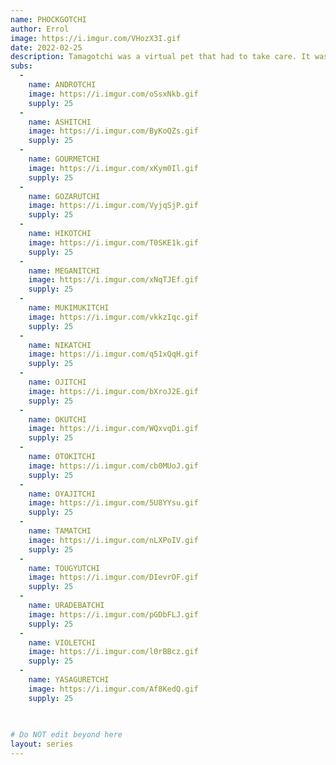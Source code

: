 ```yaml
---
name: PHOCKGOTCHI
author: Errol
image: https://i.imgur.com/VHozX3I.gif
date: 2022-02-25
description: Tamagotchi was a virtual pet that had to take care. It was created in 1996 (25 years ago). 18 characters will follow the grail's holder.
subs: 
  -
    name: ANDROTCHI
    image: https://i.imgur.com/oSsxNkb.gif
    supply: 25
  -
    name: ASHITCHI
    image: https://i.imgur.com/ByKoQZs.gif
    supply: 25
  -
    name: GOURMETCHI
    image: https://i.imgur.com/xKym0Il.gif
    supply: 25
  -
    name: GOZARUTCHI
    image: https://i.imgur.com/VyjqSjP.gif
    supply: 25
  -
    name: HIKOTCHI
    image: https://i.imgur.com/T0SKE1k.gif
    supply: 25
  -
    name: MEGANITCHI
    image: https://i.imgur.com/xNqTJEf.gif
    supply: 25
  -
    name: MUKIMUKITCHI
    image: https://i.imgur.com/vkkzIqc.gif
    supply: 25
  -
    name: NIKATCHI
    image: https://i.imgur.com/q51xQqH.gif
    supply: 25
  -
    name: OJITCHI
    image: https://i.imgur.com/bXroJ2E.gif
    supply: 25
  -
    name: OKUTCHI
    image: https://i.imgur.com/WQxvqDi.gif
    supply: 25
  -
    name: OTOKITCHI
    image: https://i.imgur.com/cb0MUoJ.gif
    supply: 25
  -
    name: OYAJITCHI
    image: https://i.imgur.com/5U8YYsu.gif
    supply: 25
  -
    name: TAMATCHI
    image: https://i.imgur.com/nLXPoIV.gif
    supply: 25
  -
    name: TOUGYUTCHI
    image: https://i.imgur.com/DIevrOF.gif
    supply: 25
  -
    name: URADEBATCHI
    image: https://i.imgur.com/pGDbFLJ.gif
    supply: 25
  -
    name: VIOLETCHI
    image: https://i.imgur.com/l0rBBcz.gif
    supply: 25
  -
    name: YASAGURETCHI
    image: https://i.imgur.com/Af8KedQ.gif
    supply: 25

  
     
# Do NOT edit beyond here
layout: series
---
```

